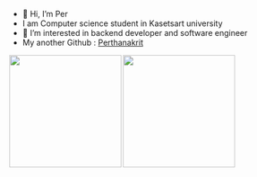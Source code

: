 - 👋 Hi, I’m Per
- I am Computer science student in Kasetsart university
- 👀 I’m interested in backend developer and software engineer
- My another Github : [Perthanakrit](https://github.com/Perthanakrit)

<a href="https://github.com/PerTrakanjan">
  <img height=200 width=auto align="left" src="https://github-readme-stats.vercel.app/api?username=PerTrakanjan&show_icons=true&theme=default#gh-light-mode-only" />
  <img height=200 width=auto align="center" src="https://github-readme-stats.vercel.app/api/top-langs/?username=PerTrakanjan&langs_count=8&size_weight=0.5&count_weight=0.5&layout=compact&hide=ipynb"/>
</a>

<!---
PerTrakanjan/PerTrakanjan is a ✨ special ✨ repository because its `README.md` (this file) appears on your GitHub profile.
You can click the Preview link to take a look at your changes.
--->
